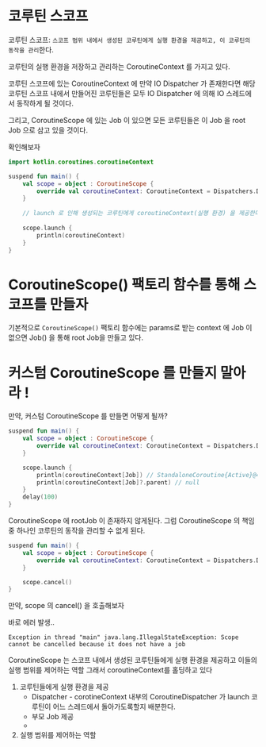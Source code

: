 # 코루틴 스코프

코루틴 스코프: `스코프 범위 내에서 생성된 코루틴에게 실행 환경을 제공하고, 이 코루틴의 동작을 관리`한다.

코루틴의 실행 환경을 저장하고 관리하는 CoroutineContext 를 가지고 있다.

코루틴 스코프에 있는 CoroutineContext 에 만약 IO Dispatcher 가 존재한다면 해당 코루틴 스코프 내에서 만들어진 코루틴들은
모두 IO Dispatcher 에 의해 IO 스레드에서 동작하게 될 것이다.

그리고, CoroutineScope 에 있는 Job 이 있으면 모든 코루틴들은 이 Job 을 root Job 으로 삼고 있을 것이다.

확인해보자

```kotlin
import kotlin.coroutines.coroutineContext

suspend fun main() {
    val scope = object : CoroutineScope {
        override val coroutineContext: CoroutineContext = Dispatchers.Default + Job()
    }
    
    // launch 로 인해 생성되는 코루틴에게 coroutineContext(실행 환경) 을 제공한다.
    
    scope.launch {
        println(coroutineContext)
    }
}
```

# CoroutineScope() 팩토리 함수를 통해 스코프를 만들자

기본적으로 `CoroutineScope()` 팩토리 함수에는 params로 받는 context 에 Job 이 없으면 Job() 을 통해 root Job을 만들고 있다.

# 커스텀 CoroutineScope 를 만들지 말아라 !

만약, 커스텀 CoroutineScope 를 만들면 어떻게 될까?

```kotlin
suspend fun main() {
    val scope = object : CoroutineScope {
        override val coroutineContext: CoroutineContext = Dispatchers.Default
    }

    scope.launch {
        println(coroutineContext[Job]) // StandaloneCoroutine{Active}@4fba6dc8
        println(coroutineContext[Job]?.parent) // null
    }
    delay(100)
}
```
CoroutineScope 에 rootJob 이 존재하지 않게된다.
그럼 CoroutineScope 의 책임 중 하나인 코루틴의 동작을 관리할 수 없게 된다.

```kotlin
suspend fun main() {
    val scope = object : CoroutineScope {
        override val coroutineContext: CoroutineContext = Dispatchers.Default
    }

    scope.cancel()
}
```
만약, scope 의 cancel() 을 호출해보자

바로 에러 발생..
```
Exception in thread "main" java.lang.IllegalStateException: Scope cannot be cancelled because it does not have a job
```


CoroutineScope 는 스코프 내에서 생성된 코루틴들에게 실행 환경을 제공하고 이들의 실행 범위를 제어하는 역할
그래서 coroutineContext를 홀딩하고 있다
1) 코루틴들에게 실행 환경을 제공
    - Dispatcher - corotineContext 내부의 CoroutineDispatcher 가 launch 코루틴이 어느 스레드에서 돌아가도록할지 배분한다.
    - 부모 Job 제공
    -
2) 실행 범위를 제어하는 역할
